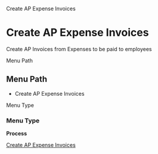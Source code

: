 
Create AP Expense Invoices
# Create AP Expense Invoices


Create AP Invoices from Expenses to be paid to employees

Menu Path
## Menu Path



- Create AP Expense Invoices

Menu Type
### Menu Type

**Process**


[Create AP Expense Invoices](../../process-s_expenseapinvoice.md)